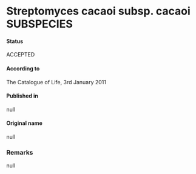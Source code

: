 # Streptomyces cacaoi subsp. cacaoi SUBSPECIES

#### Status
ACCEPTED

#### According to
The Catalogue of Life, 3rd January 2011

#### Published in
null

#### Original name
null

### Remarks
null